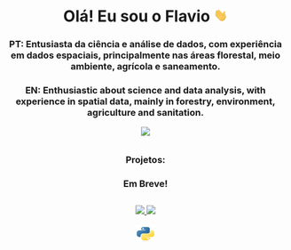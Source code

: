 <h1 align="center"> Olá! Eu sou o Flavio <img src="https://raw.githubusercontent.com/ABSphreak/ABSphreak/master/gifs/Hi.gif" width="25px"> </h1> 
<div align="center">

### PT: Entusiasta da ciência e análise de dados, com experiência em dados espaciais, principalmente nas áreas florestal, meio ambiente, agrícola e saneamento.
### EN: Enthusiastic about science and data analysis, with experience in spatial data, mainly in forestry, environment, agriculture and sanitation.

<div align="center"> 
 
  <a href="https://www.linkedin.com/in/flaviomendonca" target="_blank"><img src="https://img.shields.io/badge/-LinkedIn-%230077B5?style=for-the-badge&logo=linkedin&logoColor=white" target="_blank"></a>
 
</div>

##

### Projetos:
### Em Breve!

##

<div align="center">
  <a href="https://github.com/flaviomendonca">
  <img height="180em" src="https://github-readme-stats.vercel.app/api?username=flaviomendonca&show_icons=true&theme=gotham&include_all_commits=true&count_private=true"/>
  <img height="180em" src="https://github-readme-stats.vercel.app/api/top-langs/?username=flaviomendonca&layout=compact&langs_count=7&theme=gotham"/>
</div>
<div style="display: inline_block"><br>
  <img align="center" alt="Flavio-Python" height="30" width="40" src="https://raw.githubusercontent.com/devicons/devicon/master/icons/python/python-original.svg">
  
</div>
     
  ##
